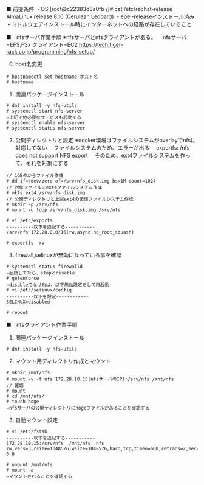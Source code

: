 ■ 前提条件
・OS
[root@c22383d8a0fb /]# cat /etc/redhat-release
AlmaLinux release 8.10 (Cerulean Leopard)
・epel-releaseインストール済み
・ミドルウェアインストール時にインターネットへの経路が存在していること


■　nfsサーバ作業手順
※nfsサーバとnfsクライアントがある。
　nfsサーバ=EFS,FSx クライアント=EC2
  https://tech.tiger-rack.co.jp/programming/nfs_setup/

0. host名変更
```````````````````````````````
# hostnamectl set-hostname ホスト名
# hostname
```````````````````````````````

1. 関連パッケージインストール
``````````````````````````````````
# dnf install -y nfs-utils
# systemctl start nfs-server
⇒上記で他必要なサービスも起動する
# systemctl enable nfs-server
# systemctl status nfs-server
``````````````````````````````````

2. 公開ディレクトリと設定
※docker環境はファイルシステムがoverlayでnfsに対応してない
　ファイルシステムのため、エラーが出る
　exportfs: /nfs does not support NFS export
　そのため、ext4ファイルシステムを作って、それを対象にする
````````````````````````````````
// 1GBのからファイル作成
# dd if=/dev/zero of=/srv/nfs_disk.img bs=1M count=1024
// 対象ファイルにext4ファイルシステム作成
# mkfs.ext4 /srv/nfs_disk.img
// 公開ディレクトリと上記ext4の仮想ファイルシステム作成
# mkdir -p /srv/nfs
# mount -o loop /srv/nfs_disk.img /srv/nfs

# vi /etc/exports
----------以下を追記する-----------
/srv/nfs 172.28.0.0/16(rw,async,no_root_squash)

# exportfs -rv
``````````````````````````````````

3. firewall,selinuxが無効になっている事を確認
```````````````````````````````
# systemctl status firewalld
⇒起動してたら、stopとdisable
# getenforce
⇒disableでなければ、以下無効設定をして再起動
# vi /etc/selinux/config
----------以下を設定------------
SELINUX=disabled

# reboot
```````````````````````````````

■　nfsクライアント作業手順

1. 関連パッケージインストール
``````````````````````````````````
# dnf install -y nfs-utils
``````````````````````````````````

2. マウント用ディレクトリ作成とマウント
``````````````````````````````````
# mkdir /mnt/nfs
# mount -v -t nfs 172.28.10.15(nfsサーバのIP):/srv/nfs /mnt/nfs
// 確認
# mount
# cd /mnt/nfs/
# touch hoge
⇒nfsサーバの公開ディレクトリにhogeファイルがあることを確認する
``````````````````````````````````

3. 自動マウント設定
``````````````````````````````````
# vi /etc/fstab
----------以下を追記する-----------
172.28.10.15:/srv/nfs  /mnt/nfs  nfs  rw,vers=3,rsize=1048576,wsize=1048576,hard,tcp,timeo=600,retrans=2,sec=sys  0 0

# umount /mnt/nfs
# mount -a
⇒マウントされることを確認する
``````````````````````````````````
